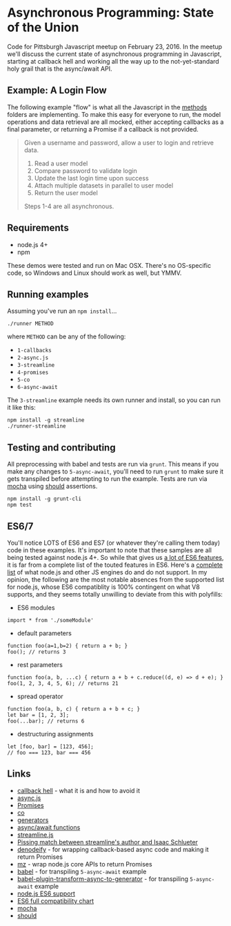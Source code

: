 # Asynchronous Programming: State of the Union

Code for Pittsburgh Javascript meetup on February 23, 2016. In the meetup we'll discuss the current state of asynchronous programming in Javascript, starting at callback hell and working all the way up to the not-yet-standard holy grail that is the async/await API.

## Example: A Login Flow

The following example "flow" is what all the Javascript in the [methods](methods) folders are implementing. To make this easy for everyone to run, the model operations and data retrieval are all mocked, either accepting callbacks as a final parameter, or returning a Promise if a callback is not provided.

> Given a username and password, allow a user to login and retrieve data.
>
> 1. Read a user model
> 2. Compare password to validate login
> 3. Update the last login time upon success
> 4. Attach multiple datasets in parallel to user model
> 5. Return the user model
>
> Steps 1-4 are all asynchronous.

## Requirements

* node.js 4+
* npm

These demos were tested and run on Mac OSX. There's no OS-specific code, so Windows and Linux should work as well, but YMMV.

## Running examples

Assuming you've run an `npm install`...

```
./runner METHOD
```

where `METHOD` can be any of the following:

* `1-callbacks`
* `2-async.js`
* `3-streamline`
* `4-promises`
* `5-co`
* `6-async-await`

The `3-streamline` example needs its own runner and install, so you can run it like this:

```
npm install -g streamline
./runner-streamline
```

## Testing and contributing

All preprocessing with babel and tests are run via `grunt`. This means if you make any changes to `5-async-await`, you'll need to run `grunt` to make sure it gets transpiled before attempting to run the example. Tests are run via [mocha](https://mochajs.org/) using [should](https://github.com/shouldjs/should.js) assertions.

```
npm install -g grunt-cli
npm test
```

## ES6/7

You'll notice LOTS of ES6 and ES7 (or whatever they're calling them today) code in these examples. It's important to note that these samples are all being tested against node.js 4+. So while that gives us [a lot of ES6 features](https://nodejs.org/en/docs/es6/), it is far from a complete list of the touted features in ES6. Here's a [complete list](https://kangax.github.io/compat-table/es6/) of what node.js and other JS engines do and do not support. In my opinion, the following are the most notable absences from the supported list for node.js, whose ES6 compatiblity is 100% contingent on what V8 supports, and they seems totally unwilling to deviate from this with polyfills:

* ES6 modules
```
import * from './someModule'
```
* default parameters
```
function foo(a=1,b=2) { return a + b; }
foo(); // returns 3
```
* rest parameters
```
function foo(a, b, ...c) { return a + b + c.reduce((d, e) => d + e); }
foo(1, 2, 3, 4, 5, 6); // returns 21
```
* spread operator
```
function foo(a, b, c) { return a + b + c; }
let bar = [1, 2, 3];
foo(...bar); // returns 6
```
* destructuring assignments
```
let [foo, bar] = [123, 456];
// foo === 123, bar === 456
```

## Links

* [callback hell](http://callbackhell.com/) - what it is and how to avoid it
* [async.js](https://github.com/caolan/async)
* [Promises](https://developer.mozilla.org/en-US/docs/Web/JavaScript/Reference/Global_Objects/Promise)
* [co](https://github.com/tj/co)
* [generators](https://developer.mozilla.org/en-US/docs/Web/JavaScript/Reference/Statements/function*)
* [async/await functions](https://github.com/tc39/ecmascript-asyncawait)
* [streamline.js](https://github.com/Sage/streamlinejs)
* [Pissing match between streamline's author and Isaac Schlueter](https://groups.google.com/forum/#!msg/nodejs/GB3leHT7dHI/oX4ULcWlhfIJ)
* [denodeify](https://www.npmjs.com/package/denodeify) - for wrapping callback-based async code and making it return Promises
* [mz](https://www.npmjs.com/package/mz) - wrap node.js core APIs to return Promises
* [babel](http://babeljs.io/) - for transpiling `5-async-await` example
* [babel-plugin-transform-async-to-generator](https://babeljs.io/docs/plugins/transform-async-to-generator/) - for transpiling `5-async-await` example
* [node.js ES6 support](https://nodejs.org/en/docs/es6/)
* [ES6 full compatibility chart](https://kangax.github.io/compat-table/es6/)
* [mocha](https://mochajs.org/)
* [should](https://github.com/shouldjs/should.js)

